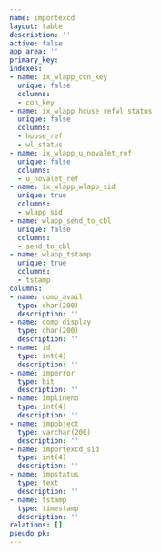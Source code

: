 ```yaml
---
name: importexcd
layout: table
description: ''
active: false
app_area: ''
primary_key: 
indexes:
- name: ix_wlapp_con_key
  unique: false
  columns:
  - con_key
- name: ix_wlapp_house_refwl_status
  unique: false
  columns:
  - house_ref
  - wl_status
- name: ix_wlapp_u_novalet_ref
  unique: false
  columns:
  - u_novalet_ref
- name: ix_wlapp_wlapp_sid
  unique: true
  columns:
  - wlapp_sid
- name: wlapp_send_to_cbl
  unique: false
  columns:
  - send_to_cbl
- name: wlapp_tstamp
  unique: true
  columns:
  - tstamp
columns:
- name: comp_avail
  type: char(200)
  description: ''
- name: comp_display
  type: char(200)
  description: ''
- name: id
  type: int(4)
  description: ''
- name: imperror
  type: bit
  description: ''
- name: implineno
  type: int(4)
  description: ''
- name: impobject
  type: varchar(200)
  description: ''
- name: importexcd_sid
  type: int(4)
  description: ''
- name: impstatus
  type: text
  description: ''
- name: tstamp
  type: timestamp
  description: ''
relations: []
pseudo_pk: 
---
```



